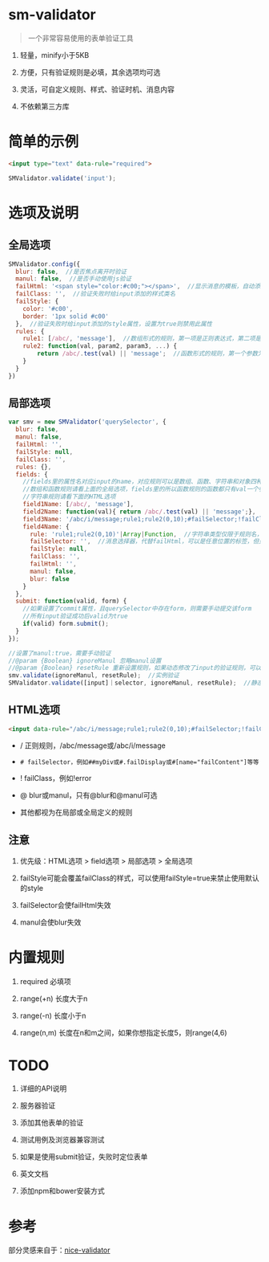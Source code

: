 # sm-validator
>一个非常容易使用的表单验证工具

1. 轻量，minify小于5KB

2. 方便，只有验证规则是必填，其余选项均可选

3. 灵活，可自定义规则、样式、验证时机、消息内容

4. 不依赖第三方库

# 简单的示例
``` html
<input type="text" data-rule="required">
```
``` javascript
SMValidator.validate('input');
```

# 选项及说明
## 全局选项
``` javascript
SMValidator.config({
  blur: false,  //是否焦点离开时验证
  manul: false,  //是否手动使用js验证
  failHtml: '<span style="color:#c00;"></span>',  //显示消息的模板，自动添加到input的后面
  failClass: '',  //验证失败时给input添加的样式类名
  failStyle: {
    color: '#c00',
    border: '1px solid #c00'
  },  //验证失败时给input添加的style属性，设置为true则禁用此属性
  rules: {
    rule1: [/abc/, 'message'],  //数组形式的规则，第一项是正则表达式，第二项是验证失败时显示的消息
    rule2: function(val, param2, param3, ...) {
        return /abc/.test(val) || 'message';  //函数形式的规则，第一个参数为input的值，其他参数可选
    }
  }
})
```

## 局部选项
``` javascript
var smv = new SMValidator('querySelector', {
  blur: false,
  manul: false,
  failHtml: '',
  failStyle: null,
  failClass: '',
  rules: {},
  fields: {
    //fields里的属性名对应input的name，对应规则可以是数组、函数、字符串和对象四种类型
    //数组和函数规则请看上面的全局选项，fields里的所以函数规则的函数都只有val一个参数
    //字符串规则请看下面的HTML选项
    field1Name: [/abc/, 'message'],
    field2Name: function(val){ return /abc/.test(val) || 'message';},
    field3Name: '/abc/i/message;rule1;rule2(0,10);#failSelector;!failClass;@blur;@manul',
    field4Name: {
      rule: 'rule1;rule2(0,10)'|Array|Function,  //字符串类型仅限于规则名，不支持/#!@修饰符
      failSelector: '',  //消息选择器，代替failHtml，可以是任意位置的标签，但只能显示预设的消息，不能显示规则返回的消息
      failStyle: null,
      failClass: '',
      failHtml: '',
      manul: false,
      blur: false
    }
  },
  submit: function(valid, form) {
    //如果设置了commit属性，且querySelector中存在form，则需要手动提交该form
    //所有input验证成功后valid为true
    if(valid) form.submit();
  }
});

//设置了manul:true，需要手动验证
//@param {Boolean} ignoreManul 忽略manul设置
//@param {Boolean} resetRule 重新设置规则，如果动态修改了input的验证规则，可以使用此方法更新规则
smv.validate(ignoreManul, resetRule);  //实例验证
SMValidator.validate([input]｜selector, ignoreManul, resetRule);  //静态验证，可传入input数组或选择器描述符
```

## HTML选项
``` html
<input data-rule="/abc/i/message;rule1;rule2(0,10);#failSelector;!failClass;@blur;@manul">
```
- / 正则规则，/abc/message或/abc/i/message

- `# failSelector，例如##myDiv或#.failDisplay或#[name="failContent"]等等`

- ! failClass，例如!error

- @ blur或manul，只有@blur和@manul可选

- 其他都视为在局部或全局定义的规则

## 注意
1. 优先级：HTML选项 > field选项 > 局部选项 > 全局选项

2. failStyle可能会覆盖failClass的样式，可以使用failStyle=true来禁止使用默认的style

3. failSelector会使failHtml失效

4. manul会使blur失效

# 内置规则
1. required 必填项

2. range(+n) 长度大于n

3. range(-n) 长度小于n

4. range(n,m) 长度在n和m之间，如果你想指定长度5，则range(4,6)

# TODO
1. 详细的API说明

2. 服务器验证

3. 添加其他表单的验证

4. 测试用例及浏览器兼容测试

5. 如果是使用submit验证，失败时定位表单

6. 英文文档

7. 添加npm和bower安装方式

# 参考
部分灵感来自于：[nice-validator](https://github.com/niceue/nice-validator)